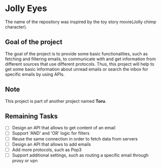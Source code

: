 # Jolly Eyes
The name of the repository was inspired by the toy story movie(Jolly chimp character).

## Goal of the project
The goal of the project is to provide some basic functionalities, such as fetching and filtering emails, to communicate with and get information from different sources 
that use different protocols. Thus, this project will help to get some basic information about unread emails or search the inbox for specific emails by using APIs.

## Note
This project is part of another project named **Toru**.

## Remaining Tasks

- [ ] Design an API that allows to get content of an email
- [ ] Support 'AND' and 'OR' logic for filters
- [ ] Reuse the same connection in order to fetch data from servers
- [ ] Design an API that allows to add emails
- [ ] Add more protocols, such as Pop3
- [ ] Support additional settings, such as routing a specific email through proxy or vpn
